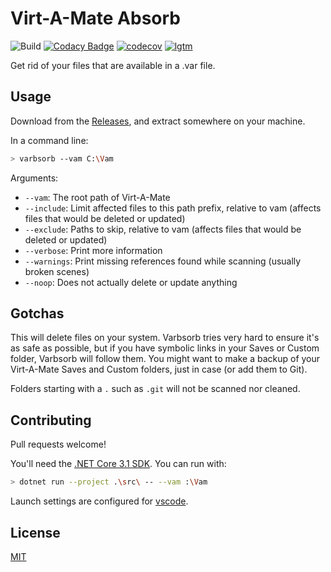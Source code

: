# Virt-A-Mate Absorb

![Build](https://github.com/acidbubbles/vam-varbsorb/workflows/Build/badge.svg) [![Codacy Badge](https://api.codacy.com/project/badge/Grade/1b8474c95a0b4910a731c80f527d25da)](https://app.codacy.com/manual/acidbubbles/vam-varbsorb?utm_source=github.com&utm_medium=referral&utm_content=acidbubbles/vam-varbsorb&utm_campaign=Badge_Grade_Dashboard) [![codecov](https://codecov.io/gh/acidbubbles/vam-varbsorb/branch/master/graph/badge.svg)](https://codecov.io/gh/acidbubbles/vam-varbsorb) [![lgtm](https://img.shields.io/lgtm/alerts/g/acidbubbles/vam-varbsorb.svg?logo=lgtm&logoWidth=18)](https://lgtm.com/projects/g/acidbubbles/vam-varbsorb/alerts/)

Get rid of your files that are available in a .var file.

## Usage

Download from the [Releases](https://github.com/acidbubbles/vam-varbsorb/releases), and extract somewhere on your machine.

In a command line:

```bash
> varbsorb --vam C:\Vam
```

Arguments:

- `--vam`: The root path of Virt-A-Mate
- `--include`: Limit affected files to this path prefix, relative to vam (affects files that would be deleted or updated)
- `--exclude`: Paths to skip, relative to vam (affects files that would be deleted or updated)
- `--verbose`: Print more information
- `--warnings`: Print missing references found while scanning (usually broken scenes)
- `--noop`: Does not actually delete or update anything

## Gotchas

This will delete files on your system. Varbsorb tries very hard to ensure it's as safe as possible, but if you have symbolic links in your Saves or Custom folder, Varbsorb will follow them. You might want to make a backup of your Virt-A-Mate Saves and Custom folders, just in case (or add them to Git).

Folders starting with a `.` such as `.git` will not be scanned nor cleaned.

## Contributing

Pull requests welcome!

You'll need the [.NET Core 3.1 SDK](https://dotnet.microsoft.com/download/dotnet-core/3.1). You can run with:

```bash
> dotnet run --project .\src\ -- --vam :\Vam
```

Launch settings are configured for [vscode](https://code.visualstudio.com/).

## License

[MIT](./LICENSE.md)

